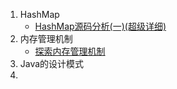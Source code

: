 1. HashMap
   - [HashMap源码分析(一)(超级详细)](https://juejin.im/post/5d1024d2e51d45775c73dd0b)
2. 内存管理机制
   - [探索内存管理机制](https://juejin.im/post/5d3a870df265da1b855c9d41)
3. Java的设计模式
4. 

